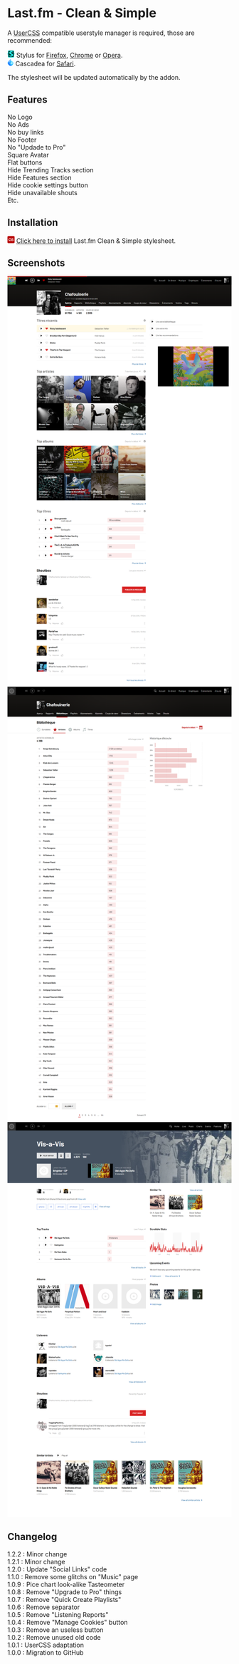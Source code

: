 # Last.fm - Clean & Simple

A [UserCSS](https://github.com/openstyles/stylus/wiki/UserCSS) compatible userstyle manager is required, those are recommended:

![Stylus](/images/Stylus.png) Stylus for [Firefox](https://addons.mozilla.org/en-US/firefox/addon/styl-us/), [Chrome](https://chrome.google.com/webstore/detail/stylus/clngdbkpkpeebahjckkjfobafhncgmne) or [Opera](https://addons.opera.com/en-gb/extensions/details/stylus/).<br>
![Cascadea](/images/Cascadea.png) Cascadea for [Safari](https://cascadea.app/).

The stylesheet will be updated automatically by the addon.<br>

## Features

No Logo<br>
No Ads<br>
No buy links<br>
No Footer<br>
No "Updade to Pro"<br>
Square Avatar<br>
Flat buttons<br>
Hide Trending Tracks section<br>
Hide Features section<br>
Hide cookie settings button<br>
Hide unavailable shouts<br>
Etc.<br>

## Installation

[![Install](/images/last.fm.png)](https://raw.githubusercontent.com/Chafouinerie/Lastfm-cleansimple/main/lastfm-cleansimple.user.css) [Click here to install](https://raw.githubusercontent.com/Chafouinerie/Lastfm-cleansimple/main/lastfm-cleansimple.user.css) Last.fm Clean & Simple stylesheet.

## Screenshots

![1](https://github.com/Chafouinerie/Lastfm-cleansimple/blob/main/images//LastfmScreenshot1.png?raw=true)
![2](https://github.com/Chafouinerie/Lastfm-cleansimple/blob/main/images//LastfmScreenshot2.png?raw=true)
![3](https://github.com/Chafouinerie/Lastfm-cleansimple/blob/main/images//LastfmScreenshot3.png?raw=true)

## Changelog

1.2.2 : Minor change<br>
1.2.1 : Minor change<br>
1.2.0 : Update "Social Links" code<br>
1.1.0 : Remove some glitchs on "Music" page<br>
1.0.9 : Pice chart look-alike Tasteometer<br>
1.0.8 : Remove "Upgrade to Pro" things<br>
1.0.7 : Remove "Quick Create Playlists"<br>
1.0.6 : Remove separator<br>
1.0.5 : Remove "Listening Reports"<br>
1.0.4 : Remove "Manage Cookies" button<br>
1.0.3 : Remove an useless button<br>
1.0.2 : Remove unused old code<br>
1.0.1 : UserCSS adaptation<br>
1.0.0 : Migration to GitHub<br>

